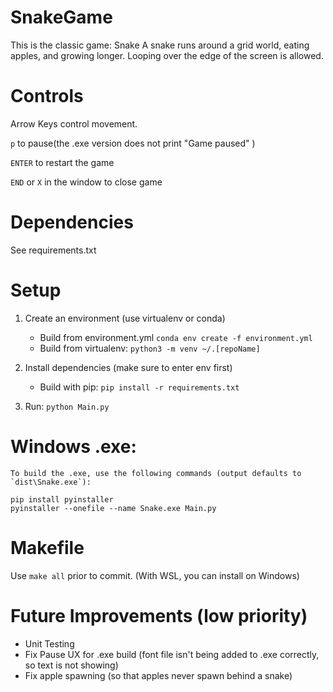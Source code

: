 # SnakeGame
This is the classic game: Snake
A snake runs around a grid world, eating apples, and growing longer. Looping over the edge of the screen is allowed.

# Controls
Arrow Keys control movement.

`p` to pause(the .exe version does not print "Game paused" )

`ENTER` to restart the game

`END` or `X` in the window to close game

# Dependencies
See requirements.txt

# Setup
1) Create an environment (use virtualenv or conda)
    - Build from environment.yml
    `conda env create -f environment.yml` 
    - Build from virtualenv:
    `python3 -m venv ~/.[repoName]`

2) Install dependencies (make sure to enter env first)
    - Build with pip: `pip install -r requirements.txt`

3) Run: `python Main.py`

# Windows .exe:
    To build the .exe, use the following commands (output defaults to `dist\Snake.exe`):

    pip install pyinstaller
	pyinstaller --onefile --name Snake.exe Main.py


# Makefile
Use `make all` prior to commit. (With WSL, you can install on Windows)

# Future Improvements (low priority)
- Unit Testing 
- Fix Pause UX for .exe build (font file isn't being added to .exe correctly, so text is not showing)
- Fix apple spawning (so that apples never spawn behind a snake)